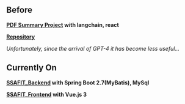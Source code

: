 Before
----
**[PDF Summary Project](https://pdf-summary-frontend.vercel.app/) with langchain, react**

**[Repository](https://github.com/unknownburphy/pdf_summary_frontend)**

*Unfortunately, since the arrival of GPT-4 it has become less useful...*

Currently On
----
**[SSAFIT_Backend](https://github.com/minhouu/SSAFIT_Backend) with Spring Boot 2.7(MyBatis), MySql**

**[SSAFIT_Frontend](https://github.com/minhouu/SSAFIT_Frontend) with Vue.js 3**


<!--
**minhouu/minhouu** is a ✨ _special_ ✨ repository because its `README.md` (this file) appears on your GitHub profile.

Here are some ideas to get you started:

- 🔭 I’m currently working on ...
- 🌱 I’m currently learning ...
- 👯 I’m looking to collaborate on ...
- 🤔 I’m looking for help with ...
- 💬 Ask me about ...
- 📫 How to reach me: ...
- 😄 Pronouns: ...
- ⚡ Fun fact: ...
-->
